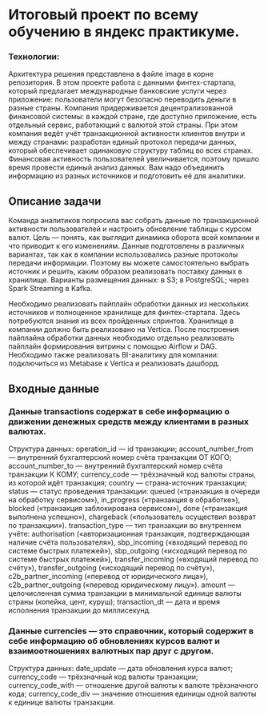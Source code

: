 # Итоговый проект по всему обучению в яндекс практикуме.
### Технологии:

Архитектура решения представлена в файле image в корне репозитория.
В этом проекте работа с данными финтех-стартапа, который предлагает международные банковские услуги через приложение: пользователи могут безопасно переводить деньги в разные страны. 
Компания придерживается децентрализованной финансовой системы: в каждой стране, где доступно приложение, есть отдельный сервис, работающий с валютой этой страны. При этом компания ведёт учёт транзакционной активности клиентов внутри и между странами: разработан единый протокол передачи данных, который обеспечивает одинаковую структуру таблиц во всех странах.
Финансовая активность пользователей увеличивается, поэтому пришло время провести единый анализ данных. Вам надо объединить информацию из разных источников и подготовить её для аналитики. 
## Описание задачи
Команда аналитиков попросила вас собрать данные по транзакционной активности пользователей и настроить обновление таблицы с курсом валют. 
Цель — понять, как выглядит динамика оборота всей компании и что приводит к его изменениям. 
Данные подготовлены в различных вариантах, так как в компании использовались разные протоколы передачи информации. Поэтому вы можете самостоятельно выбрать источник и решить, каким образом реализовать поставку данных в хранилище.
Варианты размещения данных:
в S3;
в PostgreSQL;
через Spark Streaming в Kafka.

Необходимо реализовать пайплайн обработки данных из нескольких источников и полноценное хранилище для финтех-стартапа. Здесь потребуются знания из всех пройденных спринтов.
Хранилище в компании должно быть реализовано на Vertica. После построения пайплайна обработки данных необходимо отдельно реализовать пайплайн формирования витрины с помощью Airflow и DAG. Необходимо также реализовать BI-аналитику для компании: подключиться из Metabase к Vertica и реализовать дашборд.

## Входные данные
### Данные transactions содержат в себе информацию о движении денежных средств между клиентами в разных валютах.
Структура данных:
operation_id — id транзакции;
account_number_from — внутренний бухгалтерский номер счёта транзакции ОТ КОГО;
account_number_to — внутренний бухгалтерский номер счёта транзакции К КОМУ;
currency_code — трёхзначный код валюты страны, из которой идёт транзакция;
country — страна-источник транзакции;
status — статус проведения транзакции: queued («транзакция в очереди на обработку сервисом»), in_progress («транзакция в обработке»), blocked («транзакция заблокирована сервисом»), done («транзакция выполнена успешно»), chargeback («пользователь осуществил возврат по транзакции»).
transaction_type — тип транзакции во внутреннем учёте: authorisation («авторизационная транзакция, подтверждающая наличие счёта пользователя»), sbp_incoming («входящий перевод по системе быстрых платежей»), sbp_outgoing («исходящий перевод по системе быстрых платежей»), transfer_incoming («входящий перевод по счёту»), transfer_outgoing («исходящий перевод по счёту»), c2b_partner_incoming («перевод от юридического лица»), c2b_partner_outgoing («перевод юридическому лицу»).
amount — целочисленная сумма транзакции в минимальной единице валюты страны (копейка, цент, куруш);
transaction_dt — дата и время исполнения транзакции до миллисекунд.

### Данные сurrencies — это справочник, который содержит в себе информацию об обновлениях курсов валют и взаимоотношениях валютных пар друг с другом.
Структура данных:
date_update — дата обновления курса валют;
currency_code — трёхзначный код валюты транзакции;
currency_code_with — отношение другой валюты к валюте трёхзначного кода;
currency_code_div — значение отношения единицы одной валюты к единице валюты транзакции.